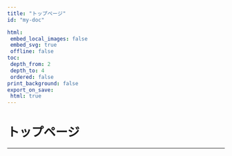 ```yaml
---
title: "トップページ"
id: "my-doc"

html:
 embed_local_images: false
 embed_svg: true
 offline: false
toc:
 depth_from: 2
 depth_to: 4
 ordered: false
print_background: false
export_on_save:
 html: true
---
```


<!-- @import "less/common.less" -->

# トップページ

---
